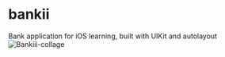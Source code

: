 # bankii
Bank application for iOS learning, built with UIKit and autolayout
![Bankiii-collage](https://github.com/joelzarco/bankii/assets/101434425/d5fbe9a7-4d7a-4740-8fca-e8f01cc57dbf)
